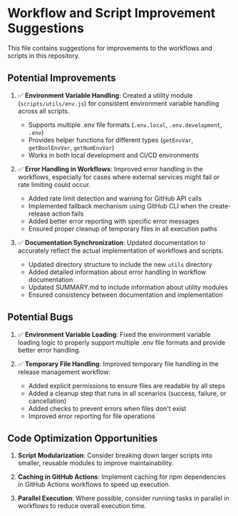 # Workflow and Script Improvement Suggestions

This file contains suggestions for improvements to the workflows and scripts in this repository.

## Potential Improvements

1. ✅ **Environment Variable Handling**: Created a utility module (`scripts/utils/env.js`) for consistent environment variable handling across all scripts.
   - Supports multiple .env file formats (`.env.local`, `.env.development`, `.env`)
   - Provides helper functions for different types (`getEnvVar`, `getBoolEnvVar`, `getNumEnvVar`)
   - Works in both local development and CI/CD environments

2. ✅ **Error Handling in Workflows**: Improved error handling in the workflows, especially for cases where external services might fail or rate limiting could occur.
   - Added rate limit detection and warning for GitHub API calls
   - Implemented fallback mechanism using GitHub CLI when the create-release action fails
   - Added better error reporting with specific error messages
   - Ensured proper cleanup of temporary files in all execution paths

3. ✅ **Documentation Synchronization**: Updated documentation to accurately reflect the actual implementation of workflows and scripts.
   - Updated directory structure to include the new `utils` directory
   - Added detailed information about error handling in workflow documentation
   - Updated SUMMARY.md to include information about utility modules
   - Ensured consistency between documentation and implementation

## Potential Bugs

1. ✅ **Environment Variable Loading**: Fixed the environment variable loading logic to properly support multiple .env file formats and provide better error handling.

2. ✅ **Temporary File Handling**: Improved temporary file handling in the release management workflow:
   - Added explicit permissions to ensure files are readable by all steps
   - Added a cleanup step that runs in all scenarios (success, failure, or cancellation)
   - Added checks to prevent errors when files don't exist
   - Improved error reporting for file operations

## Code Optimization Opportunities

1. **Script Modularization**: Consider breaking down larger scripts into smaller, reusable modules to improve maintainability.

2. **Caching in GitHub Actions**: Implement caching for npm dependencies in GitHub Actions workflows to speed up execution.

3. **Parallel Execution**: Where possible, consider running tasks in parallel in workflows to reduce overall execution time. 